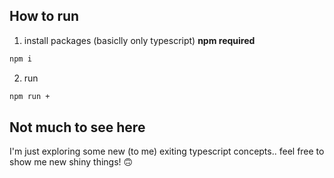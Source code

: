 ## How to run
1. install packages (basiclly only typescript) **npm required**
```sh
npm i
```
2. run
```sh
npm run +
```

## Not much to see here
I'm just exploring some new (to me) exiting typescript concepts.. feel free to show me new shiny things! 🙃
